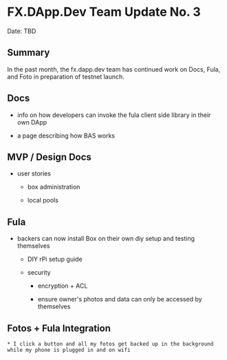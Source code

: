 # FX.DApp.Dev Team Update No. 3

Date: TBD

## Summary

In the past month, the fx.dapp.dev team has continued work on Docs, Fula, and Foto in preparation of testnet launch.

## Docs

  * info on how developers can invoke the fula client side library in their own DApp

  * a page describing how BAS works


## MVP / Design Docs

  * user stories

    * box administration

    * local pools


## Fula
  * backers can now install Box on their own diy setup and testing themselves

    * DIY rPi setup guide

    * security

      * encryption + ACL

      * ensure owner's photos and data can only be accessed by themselves

## Fotos + Fula Integration

    * I click a button and all my fotos get backed up in the background while my phone is plugged in and on wifi
